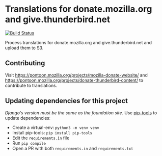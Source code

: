 # Translations for donate.mozilla.org and give.thunderbird.net

[![Build Status](https://travis-ci.org/mozilla-l10n/donate-l10n.svg?branch=master)](https://travis-ci.org/mozilla-l10n/donate-l10n)

Process translations for donate.mozilla.org and give.thunderbird.net and upload them to S3.

## Contributing
Visit https://pontoon.mozilla.org/projects/mozilla-donate-website/ and https://pontoon.mozilla.org/projects/donate-thunderbird-content/ to contribute to translations.

## Updating dependencies for this project
*Django's version must be the same as the foundation site.*
Use [pip-tools](https://github.com/jazzband/pip-tools) to update dependencies:
- Create a virtual-env: `python3 -m venv venv `
- Install pip-tools: `pip install pip-tools`
- Edit the `requirements.in` file
- Run `pip compile`
- Open a PR with both `requirements.in` and `requirements.txt`
